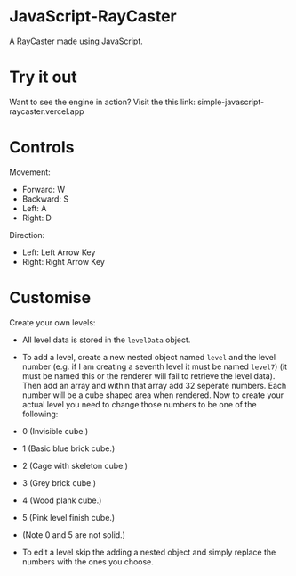 # JavaScript-RayCaster
A RayCaster made using JavaScript.

# Try it out
Want to see the engine in action? Visit the this link:
simple-javascript-raycaster.vercel.app

# Controls
Movement:
- Forward: W
- Backward: S
- Left: A
- Right: D

Direction:
- Left: Left Arrow Key
- Right: Right Arrow Key

# Customise
Create your own levels:
- All level data is stored in the `levelData` object.
- To add a level, create a new nested object named `level` and the level number (e.g. if I am creating a seventh level it must be named `level7`) (it must be named this or the renderer will fail to retrieve the level data). Then add an array and within that array add 32 seperate numbers. Each number will be a cube shaped area when rendered. Now to create your actual level you need to change those numbers to be one of the following:
- 0 (Invisible cube.)
- 1 (Basic blue brick cube.)
- 2 (Cage with skeleton cube.)
- 3 (Grey brick cube.)
- 4 (Wood plank cube.)
- 5 (Pink level finish cube.)
- (Note 0 and 5 are not solid.)

- To edit a level skip the adding a nested object and simply replace the numbers with the ones you choose.

